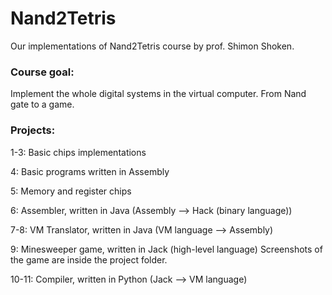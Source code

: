 # Nand2Tetris
Our implementations of Nand2Tetris course by prof. Shimon Shoken.

### Course goal:
Implement the whole digital systems in the virtual computer. From Nand gate to a game.

### Projects:
1-3: Basic chips implementations

4: Basic programs written in Assembly

5: Memory and register chips

6: Assembler, written in Java (Assembly --> Hack (binary language))

7-8: VM Translator, written in Java (VM language --> Assembly)

9: Minesweeper game, written in Jack (high-level language)
Screenshots of the game are inside the project folder.

10-11: Compiler, written in Python (Jack --> VM language)
